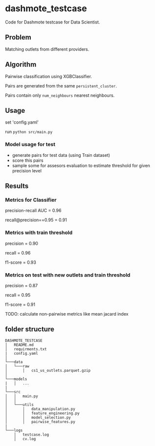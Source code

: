 # dashmote_testcase
Code for Dashmote testcase for Data Scientist.

## Problem 
Matching outlets from different providers.

## Algorithm
Pairwise classification using XGBClassifier.

Pairs are generated from the same `persistent_cluster`.

Pairs contain only `num_neighbours` nearest neighbours.

## Usage
set 'config.yaml'

run ```python src/main.py```

### Model usage for test
- generate pairs for test data (using Train dataset)
- score this pairs
- sample some for assesors evaluation to estimate threshold for given precision level

## Results
### Metrics for Classifier
precision-recall AUC = 0.96

recall@precision==0.95 = 0.91

### Metrics with train threshold
precision = 0.90

recall = 0.96

f1-score = 0.93

### Metrics on test with new outlets and train threshold
precision = 0.87

recall = 0.95

f1-score = 0.91

TODO: calculate non-pairwise metrics like mean jacard index

## folder structure
```
DASHMOTE_TESTCASE
│   README.md
│   requirments.txt
|   config.yaml  
│
└───data
│   └───raw
│       │   cs1_us_outlets.parquet.gzip
│   
└───models
|   │   ...
|
└───src
│   │   main.py
│   │
│   └───utils
│       │   data_manipulation.py
│       │   feature_engineering.py
│       │   model_selection.py
│       │   pairwise_features.py
|
└───logs
    │   testcase.log
    │   cv.log
```

